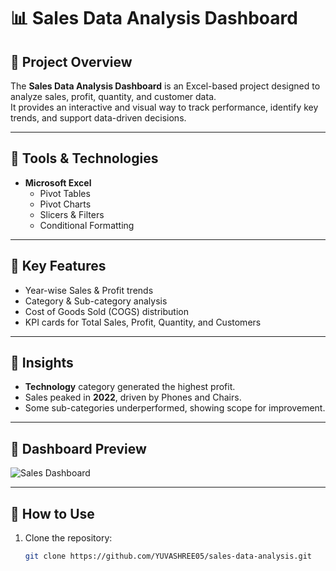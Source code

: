 

# 📊 Sales Data Analysis Dashboard

## 🔹 Project Overview
The **Sales Data Analysis Dashboard** is an Excel-based project designed to analyze sales, profit, quantity, and customer data.  
It provides an interactive and visual way to track performance, identify key trends, and support data-driven decisions.

---

## 🔹 Tools & Technologies
- **Microsoft Excel**  
  - Pivot Tables  
  - Pivot Charts  
  - Slicers & Filters  
  - Conditional Formatting  

---

## 🔹 Key Features
- Year-wise Sales & Profit trends  
- Category & Sub-category analysis  
- Cost of Goods Sold (COGS) distribution  
- KPI cards for Total Sales, Profit, Quantity, and Customers  

---

## 🔹 Insights
- **Technology** category generated the highest profit.  
- Sales peaked in **2022**, driven by Phones and Chairs.  
- Some sub-categories underperformed, showing scope for improvement.  

---

## 🔹 Dashboard Preview
![Sales Dashboard](dashboard/sales_dashboard.png)

---

## 🔹 How to Use
1. Clone the repository:
   ```bash
   git clone https://github.com/YUVASHREE05/sales-data-analysis.git
